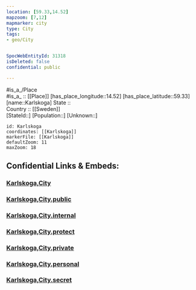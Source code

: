```yaml
---
location: [59.33,14.52] 
mapzoom: [7,12] 
mapmarker: city 
type: City
tags:
- geo/City


SpocWebEntityId: 31318
isDeleted: false
confidential: public

---
```

#is_a_/Place  
#is_a_ :: [[Place]] 
[has_place_longitude::14.52] 
[has_place_latitude::59.33] 
[name::Karlskoga] 
State ::  
Country :: [[Sweden]]  
[StateId::] 
[Population::] 
[Unknown::] 


```leaflet
id: Karlskoga
coordinates: [[Karlskoga]] 
markerFile: [[Karlskoga]] 
defaultZoom: 11 
maxZoom: 18
```


## Confidential Links & Embeds: 

### [Karlskoga,City](/_Standards/Earth/Continent/Europe/Europe~North/Sweden/Provinces~Sweden/Orebro,Province/counties~Orebro/Karlskoga,County/Karlskoga,City.md) 

### [Karlskoga,City.public](/_public/Earth/Continent/Europe/Europe~North/Sweden/Provinces~Sweden/Orebro,Province/counties~Orebro/Karlskoga,County/Karlskoga,City.public.md) 

### [Karlskoga,City.internal](/_internal/Earth/Continent/Europe/Europe~North/Sweden/Provinces~Sweden/Orebro,Province/counties~Orebro/Karlskoga,County/Karlskoga,City.internal.md) 

### [Karlskoga,City.protect](/_protect/Earth/Continent/Europe/Europe~North/Sweden/Provinces~Sweden/Orebro,Province/counties~Orebro/Karlskoga,County/Karlskoga,City.protect.md) 

### [Karlskoga,City.private](/_private/Earth/Continent/Europe/Europe~North/Sweden/Provinces~Sweden/Orebro,Province/counties~Orebro/Karlskoga,County/Karlskoga,City.private.md) 

### [Karlskoga,City.personal](/_personal/Earth/Continent/Europe/Europe~North/Sweden/Provinces~Sweden/Orebro,Province/counties~Orebro/Karlskoga,County/Karlskoga,City.personal.md) 

### [Karlskoga,City.secret](/_secret/Earth/Continent/Europe/Europe~North/Sweden/Provinces~Sweden/Orebro,Province/counties~Orebro/Karlskoga,County/Karlskoga,City.secret.md)

